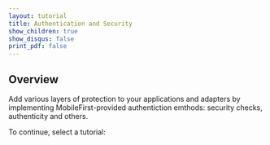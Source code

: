 ```yaml
---
layout: tutorial
title: Authentication and Security
show_children: true
show_disqus: false
print_pdf: false
---
```

## Overview
Add various layers of protection to your applications and adapters by implementing MobileFirst-provided authentiction emthods: security checks, authenticity and others.

To continue, select a tutorial:
